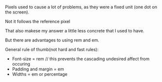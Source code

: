 Pixels used to cause a lot of problems,  as they were a fixed unit (one dot on the screen).

Not it follows the reference pixel

That also makese my answer a little less concrete that I used to have.

But there are advantages to using rem and em.

General rule of thumb(not hard and fast rules):

- Font-size = rem // this prevents the cascading undesired affect from occuring
- Padding and margin = em
- Widths = em or percentage